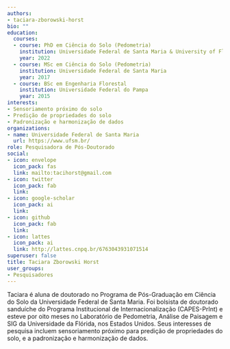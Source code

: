 ```yaml
---
authors:
- taciara-zborowski-horst
bio: ""
education:
  courses:
  - course: PhD em Ciência do Solo (Pedometria)
    institution: Universidade Federal de Santa Maria & University of Florida
    year: 2022
  - course: MSc em Ciência do Solo (Pedometria)
    institution: Universidade Federal de Santa Maria
    year: 2017
  - course: BSc em Engenharia Florestal
    institution: Universidade Federal do Pampa
    year: 2015
interests:
- Sensoriamento próximo do solo
- Predição de propriedades do solo
- Padronização e harmonização de dados
organizations:
- name: Universidade Federal de Santa Maria
  url: https://www.ufsm.br/
role: Pesquisadora de Pós-Doutorado
social:
- icon: envelope
  icon_pack: fas
  link: mailto:tacihorst@gmail.com
- icon: twitter
  icon_pack: fab
  link: 
- icon: google-scholar
  icon_pack: ai
  link: 
- icon: github
  icon_pack: fab
  link: 
- icon: lattes
  icon_pack: ai
  link: http://lattes.cnpq.br/6763043931071514
superuser: false
title: Taciara Zborowski Horst
user_groups:
- Pesquisadores
---
```


Taciara é aluna de doutorado no Programa de Pós-Graduação em Ciência do Solo da Universidade Federal de Santa Maria. Foi bolsista de doutorado sanduíche do Programa Institucional de Internacionalização (CAPES-PrInt) e esteve por oito meses no Laboratório de Pedometria, Análise de Paisagem e SIG da Universidade da Flórida, nos Estados Unidos.
Seus interesses de pesquisa incluem sensoriamento próximo para predição de propriedades do solo, e a padronização e harmonização de dados.
